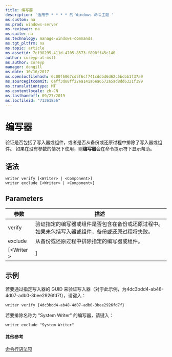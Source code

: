 ```yaml
---
title: 编写器
description: '适用于 * * * * 的 Windows 命令主题 '
ms.custom: na
ms.prod: windows-server
ms.reviewer: na
ms.suite: na
ms.technology: manage-windows-commands
ms.tgt_pltfrm: na
ms.topic: article
ms.assetid: 7cf98295-411d-4705-8573-f898ff45c140
author: coreyp-at-msft
ms.author: coreyp
manager: dongill
ms.date: 10/16/2017
ms.openlocfilehash: 6c00f6067cd5f6cf741cddbd6d62c5bcbb1f37a9
ms.sourcegitcommit: 6aff3d88ff22ea141a6ea6572a5ad8dd6321f199
ms.translationtype: MT
ms.contentlocale: zh-CN
ms.lasthandoff: 09/27/2019
ms.locfileid: "71361856"
---
```

# <a name="writer"></a>编写器



验证是否包括了写入器或组件，或者是否从备份或还原过程中排除了写入器或组件。 如果在没有参数的情况下使用，则**编写器**会在命令提示符下显示帮助。

## <a name="syntax"></a>语法

```
writer verify [<Writer> | <Component>]
writer exclude [<Writer> | <Component>]
```

## <a name="parameters"></a>Parameters

| 参数  |                                                                                      描述                                                                                      |
|------------|---------------------------------------------------------------------------------------------------------------------------------------------------------------------------------------|
|   verify   | 验证指定的编写器或组件是否包含在备份或还原过程中。 如果未包括写入器或组件，备份或还原过程将失败。 |
|  exclude   |                                                   从备份或还原过程中排除指定的编写器或组件。                                                    |
| [\<Writer > |                                                                                     <Component>]                                                                                      |

## <a name="BKMK_examples"></a>示例

若要通过指定写入器的 GUID 来验证写入器（对于此示例，为4dc3bdd4-ab48-4d07-adb0-3bee2926fd7f），请键入：
```
writer verify {4dc3bdd4-ab48-4d07-adb0-3bee2926fd7f}
```
若要排除名称为 "System Writer" 的编写器，请键入：
```
writer exclude "System Writer"
```

#### <a name="additional-references"></a>其他参考

[命令行语法项](command-line-syntax-key.md)